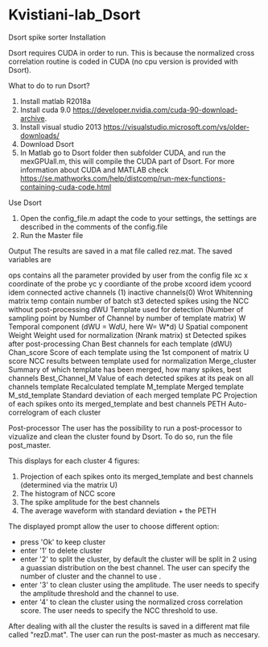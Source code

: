 # Kvistiani-lab_Dsort
Dsort spike sorter
Installation

Dsort requires CUDA in order to run. This is because the normalized cross correlation routine is coded in CUDA (no cpu version is provided with Dsort).
  
What to do to run Dsort?

1. Install matlab R2018a 
2. Install cuda 9.0 https://developer.nvidia.com/cuda-90-download-archive. 
3. Install visual studio 2013 https://visualstudio.microsoft.com/vs/older-downloads/
4. Download Dsort
5. In Matlab go to Dsort folder then subfolder CUDA, and run the mexGPUall.m, 
this will compile the CUDA part of Dsort. For more information about CUDA and MATLAB 
check https://se.mathworks.com/help/distcomp/run-mex-functions-containing-cuda-code.html

Use Dsort

1. Open the config_file.m adapt the code to your settings, the settings  are described in the comments of the config.file
2. Run the Master file

Output
The results are saved in  a mat file called rez.mat. The saved variables are

ops            contains all the parameter provided by user from the config file
xc			   x coordinate of the probe
yc             y coordiante of the probe
xcoord         idem
ycoord         idem
connected      active channels (1) inactive channels(0)
Wrot           Whitenning matrix
temp           contain number of batch
st3            detected spikes using the NCC without post-processing
dWU            Template used for detection (Number of sampling point by Number of Channel by number of template matrix)
W              Temporal component (dWU = W*d*U, here W= W*d)
U              Spatial component
Weight         Weight used for normalization (Nrank matrix)
st             Detected spikes after post-processing
Chan           Best channels for each template (dWU)
Chan_score     Score of each template using the 1st component of matrix U
score          NCC results between template used for normalization
Merge_cluster  Summary of which template has been merged, how many spikes, best channels
Best_Channel_M Value of each detected spikes at its peak on all channels
template       Recalculated template
M_template     Merged template
M_std_template Standard deviation of each merged template
PC             Projection of each spikes onto its merged_template and best channels 
PETH           Auto-correlogram of each cluster

Post-processor
The user has the possibility to run a post-processor to vizualize and clean the cluster found by Dsort.
To do so, run the file post_master.

This displays for each cluster 4 figures:
1. Projection of each spikes onto its merged_template and best channels (determined via the matrix U)
2. The histogram of NCC score
3. The spike amplitude for the best channels
4. The average waveform with standard deviation + the PETH

The displayed prompt allow the user to choose different option:
- press 'Ok' to keep cluster
- enter '1' to delete cluster
- enter '2' to split the cluster, by default the cluster will be split in 2 using a guassian distribution on the best channel. 
The user can specify the number of cluster and the channel to use .
- enter '3' to clean cluster using the amplitude. The user needs to specify the amplitude threshold and the channel to use.
- enter '4' to clean the cluster using the normalized cross correlation score. The user needs to specify the NCC threshold to use.
 
 After dealing with all the cluster the results is saved in a different mat file called "rezD.mat". 
 The user can run the post-master as much as neccesary.
